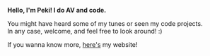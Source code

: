 **Hello, I'm Peki! I do AV and code.**

You might have heard some of my tunes or seen my code projects.<br>
In any case, welcome, and feel free to look around! :)

If you wanna know more, [here's](https://bratpeki.github.io/) my website!
